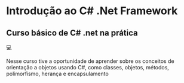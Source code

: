 <h1> Introdução ao C# .Net Framework</h1>

<h2> Curso básico de C# .net na prática</h2>

:computer:

<p> Nesse curso tive a oportunidade de aprender sobre os conceitos de orientação a objetos usando C#, como classes, objetos, métodos, polimorfismo, herança e encapsulamento</p> 





